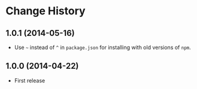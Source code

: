# Change History

## 1.0.1 (2014-05-16)

* Use `~` instead of `^` in `package.json` for installing with old versions of `npm`.

## 1.0.0 (2014-04-22)

* First release
